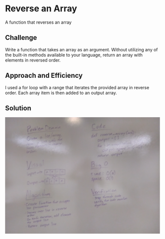# Reverse an Array
A function that reverses an array

## Challenge
Write a function that takes an array as an argument. Without utilizing any of the built-in methods available to your language, return an array with elements in reversed order.

## Approach and Efficiency
I used a for loop with a range that iterates the provided array in reverse order. Each array item is then added to an output array.

## Solution
![reverse_array whiteboard](assets/reverse_array.jpg?raw=true)